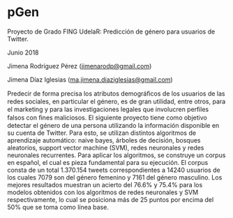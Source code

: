# pGen
Proyecto de Grado FING UdelaR: Predicción de género para usuarios de Twitter. 

Junio 2018

Jimena Rodríguez Pérez (jimenarodp@gmail.com) 

Jimena Díaz Iglesias (ma.jimena.diaziglesias@gmail.com)


Predecir de forma precisa los atributos demográﬁcos de los usuarios de las redes sociales, en particular el género, es de gran utilidad, entre otros, para el marketing y para las investigaciones legales que involucren perﬁles falsos con ﬁnes maliciosos. El siguiente proyecto tiene como objetivo detectar el género de una persona utilizando la información disponible en su cuenta de Twitter. Para esto, se utilizan distintos algoritmos de aprendizaje automático: naive bayes, árboles de decisión, bosques aleatorios, support vector machine (SVM), redes neuronales y redes neuronales recurrentes. Para aplicar los algoritmos, se construye un corpus en español, el cual es pieza fundamental para su ejecución. El corpus consta de un total 1.370.154 tweets correspondientes a 14240 usuarios de los cuales 7079 son del género femenino y 7161 del género masculino. Los mejores resultados muestran un acierto del 76.6% y 75.4% para los modelos obtenidos con los algoritmos de redes neuronales y SVM respectivamente, lo cual se posiciona más de 25 puntos por encima del 50% que se toma como línea base.




